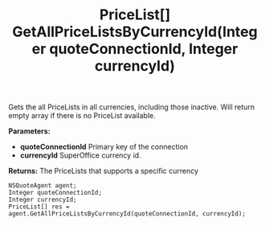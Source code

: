 ﻿---
uid: crmscript_ref_NSQuoteAgent_GetAllPriceListsByCurrencyId
title: PriceList[] GetAllPriceListsByCurrencyId(Integer quoteConnectionId, Integer currencyId)
intellisense: NSQuoteAgent.GetAllPriceListsByCurrencyId
keywords: NSQuoteAgent, GetAllPriceListsByCurrencyId
so.topic: reference
---

Gets the all PriceLists in all currencies, including those inactive. Will return empty array if there is no PriceList available.

**Parameters:**
 - **quoteConnectionId** Primary key of the connection
 - **currencyId** SuperOffice currency id.

**Returns:** The PriceLists that supports a specific currency

```crmscript
NSQuoteAgent agent;
Integer quoteConnectionId;
Integer currencyId;
PriceList[] res = agent.GetAllPriceListsByCurrencyId(quoteConnectionId, currencyId);
```

